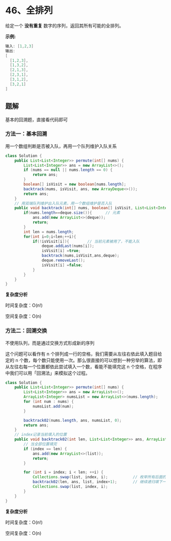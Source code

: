 # 46、全排列

给定一个 **没有重复** 数字的序列，返回其所有可能的全排列。

**示例:**

```java
输入: [1,2,3]
输出:
[
  [1,2,3],
  [1,3,2],
  [2,1,3],
  [2,3,1],
  [3,1,2],
  [3,2,1]
]

```



## 题解

基本的回溯题，直接看代码即可

### 方法一：基本回溯

用一个数组判断是否被入队，再用一个队列维护入队关系

```java
class Solution {
    public List<List<Integer>> permute(int[] nums) {
        List<List<Integer>> ans = new ArrayList<>();
        if (nums == null || nums.length == 0) {
            return ans;
        }
        boolean[] isVisit = new boolean[nums.length];
        backtrack(nums, isVisit, ans, new ArrayDeque<>());
        return ans;
    }
    // 用双端队列维护出入队元素，用一个数组维护是否入队
    public void backtrack(int[] nums, boolean[] isVisit, List<List<Integer>> ans, Deque<Integer> deque) {
        if(nums.length==deque.size()){		// 元素
            ans.add(new ArrayList<>(deque));
            return;
        }
        int len = nums.length;
        for(int i=0;i<len;++i){
            if(!isVisit[i]){		// 当前元素被用了，不能入队
                deque.addLast(nums[i]);
                isVisit[i] =true;
                backtrack(nums,isVisit,ans,deque);
                deque.removeLast();
                isVisit[i] =false;
            }
        }
    }
}
```

**复杂度分析**

时间复杂度：O(n!)

空间复杂度：O(n)

### 方法二：回溯交换

不使用队列，而是通过交换方式形成新的序列

这个问题可以看作有 n 个排列成一行的空格，我们需要从左往右依此填入题目给定的 n 个数，每个数只能使用一次。那么很直接的可以想到一种穷举的算法，即从左往右每一个位置都依此尝试填入一个数，看能不能填完这 n 个空格，在程序中我们可以用「回溯法」来模拟这个过程。



```java
class Solution {
    public List<List<Integer>> permute(int[] nums) {
        List<List<Integer>> ans = new ArrayList<>();
        ArrayList<Integer> numsList = new ArrayList<>(nums.length);
        for (int num : nums) {
            numsList.add(num);
        }

        backtrack02(nums.length, ans, numsList, 0);
        return ans;
    }
	// index记录当前填入的位置
    public void backtrack02(int len, List<List<Integer>> ans, ArrayList<Integer> list, int index) {
		// 当全部位置填完
        if (index == len) {
            ans.add(new ArrayList<>(list));
            return;
        }

        for (int i = index; i < len; ++i) {
            Collections.swap(list, index, i);			// 枚举所有后面的数放到index位置
            backtrack02(len, ans, list, index+1);		// 继续递归填下一个数
            Collections.swap(list, index, i);
        }
    }
}
```

**复杂度分析**

时间复杂度：O(n!)

空间复杂度：O(n)